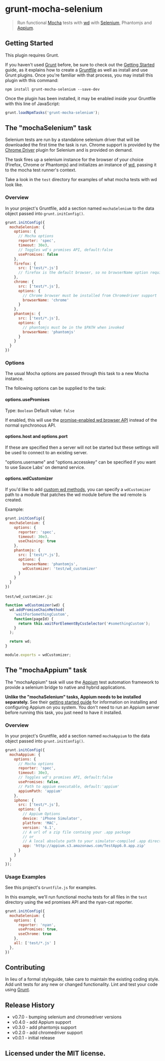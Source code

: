 # grunt-mocha-selenium

> Run functional [Mocha](https://github.com/visionmedia/mocha) tests
> with [wd](https://github.com/admc/wd) with [Selenium](http://docs.seleniumhq.org/), Phantomjs and
> [Appium](http://appium.io/).

## Getting Started

This plugin requires Grunt.

If you haven't used [Grunt](http://gruntjs.com/) before, be sure to
check out the [Getting Started](http://gruntjs.com/getting-started)
guide, as it explains how to create a
[Gruntfile](http://gruntjs.com/sample-gruntfile) as well as install and
use Grunt plugins. Once you're familiar with that process, you may
install this plugin with this command:

```shell
npm install grunt-mocha-selenium --save-dev
```

Once the plugin has been installed, it may be enabled inside your
Gruntfile with this line of JavaScript:

```js
grunt.loadNpmTasks('grunt-mocha-selenium');
```

## The "mochaSelenium" task

Selenium tests are run by a standalone selenium driver that will be
downloaded the first time the task is run. Chrome support is provided by
the [Chrome
Driver](https://code.google.com/p/selenium/wiki/ChromeDriver) plugin for
Selenium and is provided on demand.

The task fires up a selenium instance for the browser of your choice
(Firefox, Chrome or Phantomjs) and initializes an instance of
[wd](https://github.com/admc/wd), passing it to the mocha test runner's
context.

Take a look in the `test` directory for examples of what mocha tests
with wd look like.

### Overview
In your project's Gruntfile, add a section named `mochaSelenium` to the
data object passed into `grunt.initConfig()`.

```js
grunt.initConfig({
  mochaSelenium: {
    options: {
      // Mocha options
      reporter: 'spec',
      timeout: 30e3,
      // Toggles wd's promises API, default:false
      usePromises: false
    },
    firefox: {
      src: ['test/*.js']
      // firefox is the default browser, so no browserName option required
    },
    chrome: {
      src: ['test/*.js'],
      options: {
        // Chrome browser must be installed from Chromedriver support
        browserName: 'chrome'
      }
    },
    phantomjs: {
      src: ['test/*.js'],
      options: {
        // phantomjs must be in the $PATH when invoked
        browserName: 'phantomjs'
      }
    }
  }
})
```

### Options

The usual Mocha options are passed through this task to a new Mocha
instance.

The following options can be supplied to the task:

#### options.usePromises

Type: `Boolean` Default value: `false`

If enabled, this will use the [promise-enabled wd browser
API](https://github.com/admc/wd#promises-api) instead of the normal
synchronous API.

#### options.host and options.port

If these are specified then a server will not be started but these settings will be used to connect to an existing server.

"options.username" and "options.accesskey" can be specified if you want to use Sauce Labs' on demand service.

#### options.wdCustomizer

If you'd like to add [custom wd methods](https://github.com/admc/wd#adding-custom-methods),
you can specify a `wdCustomizer` path to a module that patches the wd module
before the wd remote is created.

Example:

```js
grunt.initConfig({
  mochaSelenium: {
    options: {
      reporter: 'spec',
      timeout: 30e3,
      useChaining: true
    },
    phantomjs: {
      src: ['test/*.js'],
      options: {
        browserName: 'phantomjs',
        wdCustomizer: 'test/wd_customizer'
      }
    }
  }
})
```

`test/wd_customizer.js`:

```js
function wdCustomizer(wd) {
  wd.addPromiseChainMethod(
    'waitForSomethingCustom',
    function(pageId) {
      return this.waitForElementByCssSelector('#somethingCustom');
    }
  );

  return wd;
}

module.exports = wdCustomizer;
```

## The "mochaAppium" task

The "mochaAppium" task will use the [Appium](http://appium.io/) test
automation framework to provide a selenium bridge to native and hybrid
applications.

**Unlike the "mochaSelenium" tasks, Appium needs to be installed
separately.** See their [getting started
guide](http://appium.io/getting-started.html) for information on
installing and configuring Appium on you system. You don't need to run
an Appium server before running this task, you just need to have it
installed.

### Overview
In your project's Gruntfile, add a section named `mochaAppium` to the
data object passed into `grunt.initConfig()`.

```js
grunt.initConfig({
  mochaAppium: {
    options: {
      // Mocha options
      reporter: 'spec',
      timeout: 30e3,
      // Toggles wd's promises API, default:false
      usePromises: false,
      // Path to appium executable, default:'appium'
      appiumPath: 'appium'
    },
    iphone: {
      src: ['test/*.js'],
      options: {
        // Appium Options
        device: 'iPhone Simulator',
        platform: 'MAC',
        version: '6.1',
        // A url of a zip file containg your .app package
        // or
        // A local absolute path to your simulator-compiled .app directory
        app: 'http://appium.s3.amazonaws.com/TestApp6.0.app.zip'
      }
    }
  }
});
```

### Usage Examples

See this project's `Gruntfile.js` for examples.

In this example, we'll run functional mocha tests for all files in the
`test` directory using the wd promises API and the nyan-cat reporter.

```js
grunt.initConfig({
  mochaSelenium: {
    options: {
      reporter: 'nyan',
      usePromises: true,
      useChrome: true
    },
    all: ['test/*.js' ]
  },
})
```

## Contributing

In lieu of a formal styleguide, take care to maintain the existing
coding style. Add unit tests for any new or changed functionality. Lint
and test your code using [Grunt](http://gruntjs.com/).

## Release History

* v0.7.0 - bumping selenium and chromedriver versions
* v0.4.0 - add Appium support
* v0.3.0 - add phantomjs support
* v0.2.0 - add chromedriver support
* v0.0.1 - initial release

## Licensed under the MIT license.
